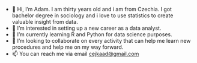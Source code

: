 - 👋 Hi, I’m Adam. I am thirty years old and i am from Czechia. I got bachelor degree in sociology and i love to use statistics to create valuable insight from data.
- 👀 I’m interested in setting up a new career as a data analyst.
- 🌱 I’m currently learning R and Python for data science purposes.
- 💞️ I’m looking to collaborate on every activity that can help me learn new procedures and help me on my way forward. 
- 📫 You can reach me via email cejkaad@gmail.com
<!---
CejkaadCZ/CejkaadCZ is a ✨ special ✨ repository because its `README.md` (this file) appears on your GitHub profile.
You can click the Preview link to take a look at your changes.
--->
